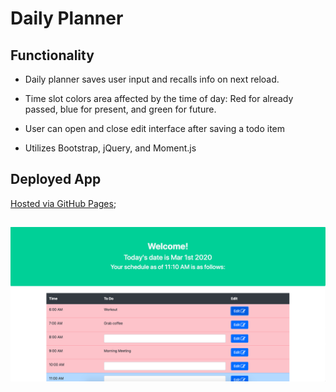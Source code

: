 # Daily Planner

## Functionality

* Daily planner saves user input and recalls info on next reload.

* Time slot colors area affected by the time of day: Red for already passed, blue for present, and green for future.

* User can open and close edit interface after saving a todo item

* Utilizes Bootstrap, jQuery, and Moment.js

## Deployed  App

[Hosted via GitHub Pages](https://garrettmroberts.github.io/vcb-h5/);

## ![Screenshot of the app](assets/images/screenshot.png)
